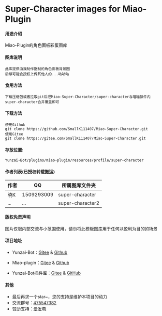 # Super-Character images for Miao-Plugin

#### 用途介绍
Miao-Plugin的角色面板彩蛋图库

#### 图库说明
```
此库提供由我制作抠制的角色面板背景图
后续可能会授权上传其他人的...咕咕咕
```

#### 食用方法
```
下载压缩包或者拉取git后把Miao-Super-Character/super-character与喵喵插件内super-character合并覆盖即可
```

#### 下载方法
```
使用Github
git clone https://github.com/SmallK111407/Miao-Super-Character.git
使用Gitee
git clone https://gitee.com/SmallK111407/Miao-Super-Character.git
```

#### 存放位置:
```
Yunzai-Bot/plugins/miao-plugin/resources/profile/super-character
```

#### 作者列表(已授权转载搬运)
| 作者 | QQ | 所属图库文件夹 |
| --- | --- | --- |
|曉K|1509293009|super-character|
|...|...|super-character2|

#### 版权免责声明
图片仅限内部交流与小范围使用，请勿将此模板图库用于任何以盈利为目的的场景

#### 项目地址
* Yunzai-Bot：[Gitee](https://gitee.com/Le-niao/Yunzai-Bot) & [Github](https://github.com/Le-niao/Yunzai-Bot)

* Miao-plugin：[Gitee](https://gitee.com/yoimiya-kokomi/miao-plugin) & [Github](https://github.com/yoimiya-kokomi/miao-plugin)

* Yunzai-Bot插件库：[Gitee](https://gitee.com/Hikari666/Yunzai-Bot-plugins-index) & [GitHub](https://github.com/HiArcadia/Yunzai-Bot-plugins-index)

#### 其他
* 最后再求一个star~，您的支持是维护本项目的动力
* 交流群号：[475547382](https://jq.qq.com/?_wv=1027&k=OhBjBPau)
* 赞助支持：[爱发电](https://afdian.net/a/SunRyK)